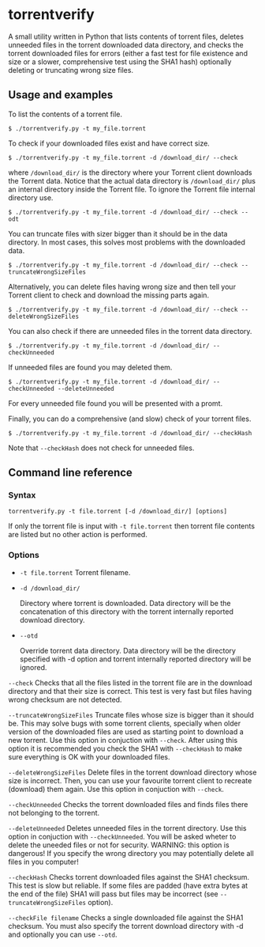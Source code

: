 # torrentverify

A small utility written in Python that lists contents of torrent files, deletes
unneeded files in the torrent downloaded data directory, and checks the torrent 
downloaded files for errors (either a fast test for file existence and size or a slower, 
comprehensive test using the SHA1 hash) optionally deleting or truncating wrong size files.

## Usage and examples

To list the contents of a torrent file.

```
$ ./torrentverify.py -t my_file.torrent
```

To check if your downloaded files exist and have correct size.

```
$ ./torrentverify.py -t my_file.torrent -d /download_dir/ --check
```

where `/download_dir/` is the directory where your Torrent client downloads
the Torrent data. Notice that the actual data directory is `/download_dir/` plus
an internal directory inside the Torrent file. To ignore the Torrent file 
internal directory use.

```
$ ./torrentverify.py -t my_file.torrent -d /download_dir/ --check --odt
```

You can truncate files with sizer bigger than it should be in the data directory. 
In most cases, this solves most problems with the downloaded data.

```
$ ./torrentverify.py -t my_file.torrent -d /download_dir/ --check --truncateWrongSizeFiles
```

Alternatively, you can delete files having wrong size and then tell your
Torrent client to check and download the missing parts again.

```
$ ./torrentverify.py -t my_file.torrent -d /download_dir/ --check --deleteWrongSizeFiles
```

You can also check if there are unneeded files in the torrent data directory.

```
$ ./torrentverify.py -t my_file.torrent -d /download_dir/ --checkUnneeded
```

If unneeded files are found you may deleted them.


```
$ ./torrentverify.py -t my_file.torrent -d /download_dir/ --checkUnneeded --deleteUnneeded
```

For every unneeded file found you will be presented with a promt.

Finally, you can do a comprehensive (and slow) check of your torrent files.

```
$ ./torrentverify.py -t my_file.torrent -d /download_dir/ --checkHash
```

Note that `--checkHash` does not check for unneeded files.

## Command line reference

### Syntax

```
torrentverify.py -t file.torrent [-d /download_dir/] [options]
```

If only the torrent file is input with `-t file.torrent` then torrent file contents 
are listed but no other action is performed.

### Options
* `-t file.torrent`
   Torrent filename.

* `-d /download_dir/`

   Directory where torrent is downloaded. Data directory will be the concatenation
   of this directory with the torrent internally reported download directory.

* `--otd`

   Override torrent data directory. Data directory will be the directory specified 
   with -d option and torrent internally reported directory will be ignored.
 
 `--check`
   Checks that all the files listed in the torrent file are in the download directory
   and that their size is correct. This test is very fast but files having wrong checksum
   are not detected.

 `--truncateWrongSizeFiles`
   Truncate files whose size is bigger than it should be. This may solve bugs with some
   torrent clients, specially when older version of the downloaded files are used as
   starting point to download a new torrent. Use this option in conjuction with `--check`.
   After using this option it is recommended you check the SHA1 with `--checkHash` to make
   sure everything is OK with your downloaded files.

 `--deleteWrongSizeFiles`
   Delete files in the torrent download directory whose size is incorrect. Then, you can
   use your favourite torrent client to recreate (download) them again. Use this option
   in conjuction with `--check`.
 
 `--checkUnneeded`
   Checks the torrent downloaded files and finds files there not belonging to the torrent.

 `--deleteUnneeded`
   Deletes unneeded files in the torrent directory. Use this option in conjuction with
   `--checkUnneeded`. You will be asked wheter to delete the uneeded files or not for security.
   WARNING: this option is dangerous! If you specify the wrong directory you may
   potentially delete all files in you computer!

 `--checkHash`
   Checks torrent downloaded files against the SHA1 checksum. This test is slow but reliable. 
   If some files are padded (have extra bytes at the end of the file) SHA1 will pass
   but files may be incorrect (see `--truncateWrongSizeFiles` option).

 `--checkFile filename`
   Checks a single downloaded file against the SHA1 checksum. You must also specify the
   torrent download directory with -d and optionally you can use `--otd`.
